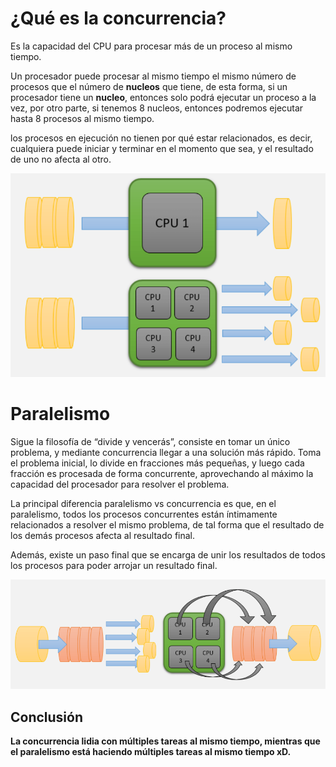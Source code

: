 # ¿Qué es la concurrencia?

Es la capacidad del CPU para procesar más de un proceso al mismo tiempo.

Un procesador puede procesar al mismo tiempo el mismo número de procesos que el número de **nucleos** que tiene, de esta forma, si un procesador tiene un **nucleo**, entonces solo podrá ejecutar un proceso a la vez, por otro parte, si tenemos 8 nucleos, entonces podremos ejecutar hasta 8 procesos al mismo tiempo.

los procesos en ejecución no tienen por qué estar relacionados, es decir, cualquiera puede iniciar y terminar en el momento que sea, y el resultado de uno no afecta al otro.

![concurrencia](./assets/concurrency.png)

# Paralelismo

Sigue la filosofía de “divide y vencerás”, consiste en tomar un único problema, y mediante concurrencia llegar a una solución más rápido. Toma el problema inicial, lo divide en fracciones más pequeñas, y luego cada fracción es procesada de forma concurrente, aprovechando al máximo la capacidad del procesador para resolver el problema.

La principal diferencia paralelismo vs concurrencia es que, en el paralelismo, todos los procesos concurrentes están íntimamente relacionados a resolver el mismo problema, de tal forma que el resultado de los demás procesos afecta al resultado final.

Además, existe un paso final que se encarga de unir los resultados de todos los procesos para poder arrojar un resultado final.

![Paralelismo](./assets/parallelism.png)

## Conclusión

**La concurrencia lidia con múltiples tareas al mismo tiempo, mientras que el paralelismo está haciendo múltiples tareas al mismo tiempo xD.**
